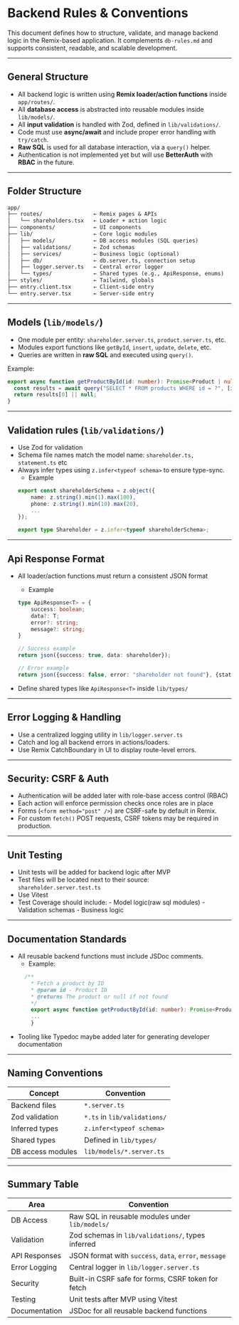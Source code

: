 # Backend Rules & Conventions

This document defines how to structure, validate, and manage backend logic in the Remix-based application. It complements `db-rules.md` and supports consistent, readable, and scalable development.

---

##  General Structure

- All backend logic is written using **Remix loader/action functions** inside `app/routes/`.
- All **database access** is abstracted into reusable modules inside `lib/models/`.
- All **input validation** is handled with Zod, defined in `lib/validations/`.
- Code must use **async/await** and include proper error handling with `try/catch`.
- **Raw SQL** is used for all database interaction, via a `query()` helper.
- Authentication is not implemented yet but will use **BetterAuth** with **RBAC** in the future.

---

##  Folder Structure

```txt
app/
├── routes/                ← Remix pages & APIs
│   └── shareholders.tsx   ← Loader + action logic
├── components/            ← UI components
├── lib/                   ← Core logic modules
│   ├── models/            ← DB access modules (SQL queries)
│   ├── validations/       ← Zod schemas
│   ├── services/          ← Business logic (optional)
│   ├── db/                ← db.server.ts, connection setup
│   ├── logger.server.ts   ← Central error logger
│   └── types/             ← Shared types (e.g., ApiResponse, enums)
├── styles/                ← Tailwind, globals
├── entry.client.tsx       ← Client-side entry
└── entry.server.tsx       ← Server-side entry
```

---

##  Models (`lib/models/`)

- One module per entity: `shareholder.server.ts`, `product.server.ts`, etc.
- Modules export functions like `getById`, `insert`, `update`, `delete`, etc.
- Queries are written in **raw SQL** and executed using `query()`.

Example:

```ts
export async function getProductById(id: number): Promise<Product | null> {
  const results = await query("SELECT * FROM products WHERE id = ?", [id]);
  return results[0] || null;
}
```

---

##  Validation rules (`lib/validations/`)

- Use Zod for validation
- Schema file names match the model name: `shareholder.ts, statement.ts` etc
- Always infer types using `z.infer<typeof schema>` to ensure type-sync.
    - Example
    ```ts
    export const shareholderSchema = z.object({
        name: z.string().min(1).max(100),
        phone: z.string().min(10).max(20),
        ...
    });

    export type Shareholder = z.infer<typeof shareholderSchema>;
    ```

---

## Api Response Format

- All loader/action functions must return a consistent JSON format
    - Example
    ```ts
    type ApiResponse<T> = {
        success: boolean;
        data?: T;
        error?: string;
        message?: string;
    }

    // Success example
    return json({success: true, data: shareholder});

    // Error example
    return json({success: false, error: "shareholder not found"}, {status: 404});
    ```

- Define shared types like `ApiResponse<T>` inside `lib/types/`

---

##  Error Logging & Handling

- Use a centralized logging utility in `lib/logger.server.ts`
- Catch and log all backend errors in actions/loaders.
- Use Remix CatchBoundary in UI to display route-level errors.

---

##  Security: CSRF & Auth

- Authentication will be added later with role-base access control (RBAC)
- Each action will enforce permission checks once roles are in place
- Forms (`<form method="post" />`) are CSRF-safe by default in Remix.
- For custom `fetch()` POST requests, CSRF tokens may be required in production.

---

##  Unit Testing

- Unit tests will be added for backend logic after MVP
- Test files will be located next to their source: `shareholder.server.test.ts`
- Use Vitest
- Test Coverage should include:
        - Model logic(raw sql modules)
        - Validation schemas
        - Business logic

---

##  Documentation Standards

- All reusable backend functions must include JSDoc comments.
    - Example:
    ```ts
      /**
        * Fetch a product by ID
        * @param id - Product ID
        * @returns The product or null if not found
        */
        export async function getProductById(id: number): Promise<Product | null> {
        ...
        }
    ```
- Tooling like Typedoc maybe added later for generating developer documentation

---

##  Naming Conventions

| Concept           | Convention                   |
| ----------------- | ---------------------------- |
| Backend files     | `*.server.ts`                |
| Zod validation    | `*.ts` in `lib/validations/` |
| Inferred types    | `z.infer<typeof schema>`     |
| Shared types      | Defined in `lib/types/`      |
| DB access modules | `lib/models/*.server.ts`     |

---

## Summary Table

| Area          | Convention                                                  |
| ------------- | ----------------------------------------------------------- |
| DB Access     | Raw SQL in reusable modules under `lib/models/`             |
| Validation    | Zod schemas in `lib/validations/`, types inferred           |
| API Responses | JSON format with `success`, `data`, `error`, `message`      |
| Error Logging | Central logger in `lib/logger.server.ts`                    |
| Security      | Built-in CSRF safe for forms, CSRF token for fetch          |
| Testing       | Unit tests after MVP using Vitest                           |
| Documentation | JSDoc for all reusable backend functions                    |

